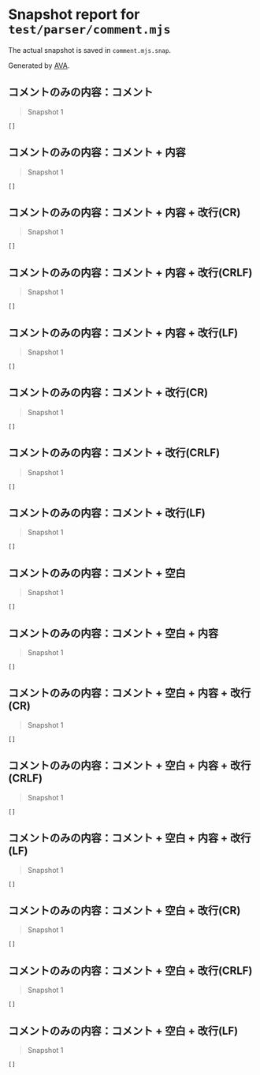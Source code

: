 # Snapshot report for `test/parser/comment.mjs`

The actual snapshot is saved in `comment.mjs.snap`.

Generated by [AVA](https://ava.li).

## コメントのみの内容：コメント

> Snapshot 1

    []

## コメントのみの内容：コメント + 内容

> Snapshot 1

    []

## コメントのみの内容：コメント + 内容 + 改行(CR)

> Snapshot 1

    []

## コメントのみの内容：コメント + 内容 + 改行(CRLF)

> Snapshot 1

    []

## コメントのみの内容：コメント + 内容 + 改行(LF)

> Snapshot 1

    []

## コメントのみの内容：コメント + 改行(CR)

> Snapshot 1

    []

## コメントのみの内容：コメント + 改行(CRLF)

> Snapshot 1

    []

## コメントのみの内容：コメント + 改行(LF)

> Snapshot 1

    []

## コメントのみの内容：コメント + 空白

> Snapshot 1

    []

## コメントのみの内容：コメント + 空白 + 内容

> Snapshot 1

    []

## コメントのみの内容：コメント + 空白 + 内容 + 改行(CR)

> Snapshot 1

    []

## コメントのみの内容：コメント + 空白 + 内容 + 改行(CRLF)

> Snapshot 1

    []

## コメントのみの内容：コメント + 空白 + 内容 + 改行(LF)

> Snapshot 1

    []

## コメントのみの内容：コメント + 空白 + 改行(CR)

> Snapshot 1

    []

## コメントのみの内容：コメント + 空白 + 改行(CRLF)

> Snapshot 1

    []

## コメントのみの内容：コメント + 空白 + 改行(LF)

> Snapshot 1

    []
